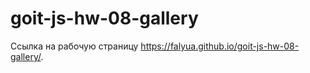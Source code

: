 # goit-js-hw-08-gallery
Ссылка на рабочую страницу     https://falyua.github.io/goit-js-hw-08-gallery/.
